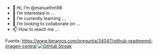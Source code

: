 - 👋 Hi, I’m @manuelhm98
- 👀 I’m interested in ...
- 🌱 I’m currently learning ...
- 💞️ I’m looking to collaborate on ...
- 📫 How to reach me ...

<!---
manuelhm98/manuelhm98 is a ✨ special ✨ repository because its `README.md` (this file) appears on your GitHub profile.
You can click the Preview link to take a look at your changes.
--->

  Fuente: https://www.iteramos.com/pregunta/34047/github-readmemd-imagen-central
[![GitHub Streak](http://github-readme-streak-stats.herokuapp.com?user=manuelhm98&theme=merko&hide_border=true)](https://git.io/streak-stats)



